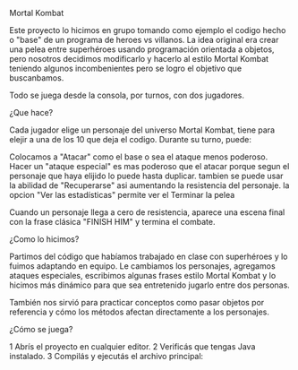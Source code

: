 Mortal Kombat 

Este proyecto lo hicimos en grupo tomando como ejemplo el codigo hecho o "base" de un programa de heroes vs villanos. La idea original era crear una pelea entre superhéroes usando programación orientada a objetos, pero nosotros decidimos modificarlo y hacerlo al estilo Mortal Kombat teniendo algunos incombenientes pero se logro el objetivo que buscanbamos.

Todo se juega desde la consola, por turnos, con dos jugadores.

¿Que hace?

Cada jugador elige un personaje del universo Mortal Kombat, tiene para elejir a una de los 10 que deja el codigo. Durante su turno, puede:

Colocamos a "Atacar" como el base o sea el ataque menos poderoso.
Hacer un "ataque especial" es mas poderoso que el atacar porque segun el personaje que haya elijido lo puede hasta duplicar.
tambien se puede usar la abilidad de "Recuperarse" asi aumentando la resistencia del personaje.
la opcion  "Ver las estadísticas" permite ver el 
Terminar la pelea

Cuando un personaje llega a cero de resistencia, aparece una escena final con la frase clásica "FINISH HIM" y termina el combate.

¿Como lo hicimos?

Partimos del código que habíamos trabajado en clase con superhéroes y lo fuimos adaptando en equipo. Le cambiamos los personajes, agregamos ataques especiales, escribimos algunas frases estilo Mortal Kombat y lo hicimos más dinámico para que sea entretenido jugarlo entre dos personas.

También nos sirvió para practicar conceptos como pasar objetos por referencia y cómo los métodos afectan directamente a los personajes.

¿Cómo se juega?

1 Abrís el proyecto en cualquier editor.
2 Verificás que tengas Java instalado.
3 Compilás y ejecutás el archivo principal:

